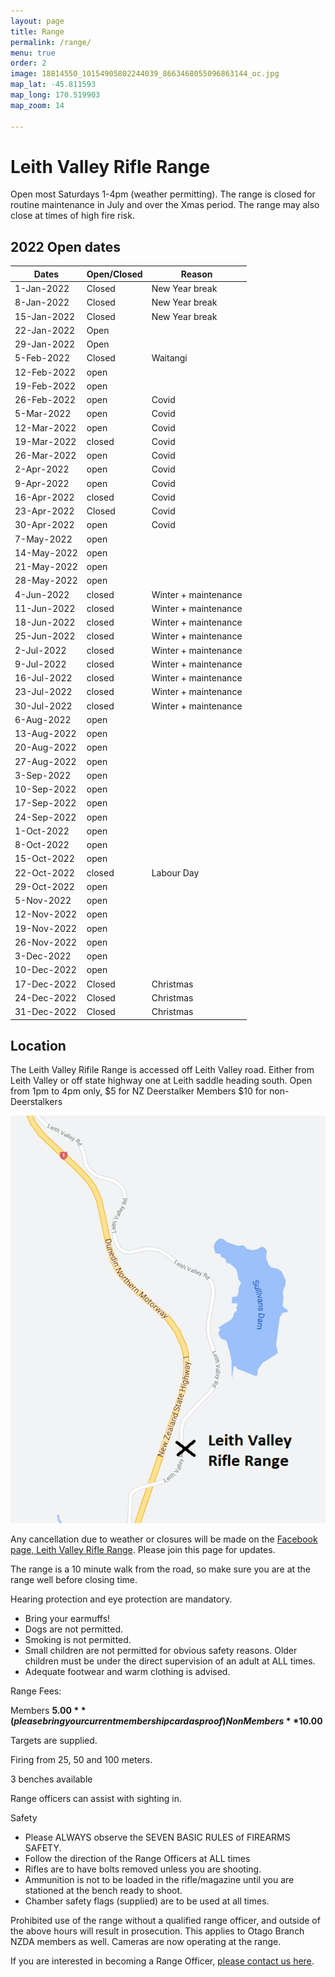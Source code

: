 ```yaml
---
layout: page
title: Range
permalink: /range/
menu: true
order: 2
image: 18814550_10154905802244039_8663468055096863144_oc.jpg
map_lat: -45.811593
map_long: 170.519903
map_zoom: 14

---
```


# Leith Valley Rifle Range


Open most Saturdays 1-4pm (weather permitting). The range is closed for routine maintenance in July and over the Xmas period. The range may also close at times of high fire risk. 

## 2022 Open dates

| Dates       | Open/Closed | Reason                 |
|-------------|-------------|------------------------|
|1-Jan-2022|Closed|New Year break| | | | |
|8-Jan-2022|Closed|New Year break| | | | |
|15-Jan-2022|Closed|New Year break| | | | |
|22-Jan-2022|Open| | | | | |
|29-Jan-2022|Open| | | | | |
|5-Feb-2022|Closed|Waitangi| | | | |
|12-Feb-2022|open| | | | | |
|19-Feb-2022|open| | | | | |
|26-Feb-2022|open|Covid| | | | |
|5-Mar-2022|open|Covid| | | | |
|12-Mar-2022|open|Covid| | | | |
|19-Mar-2022|closed|Covid| | | | |
|26-Mar-2022|open|Covid| | | | |
|2-Apr-2022|open|Covid| | | | |
|9-Apr-2022|open|Covid| | | | |
|16-Apr-2022|closed|Covid| | | | |
|23-Apr-2022|Closed|Covid| | | | |
|30-Apr-2022|open|Covid| | | | |
|7-May-2022|open| | | | | |
|14-May-2022|open| | | | | |
|21-May-2022|open| | | | | |
|28-May-2022|open| | | | | |
|4-Jun-2022|closed|Winter + maintenance| | | | |
|11-Jun-2022|closed|Winter + maintenance| | | | |
|18-Jun-2022|closed|Winter + maintenance| | | | |
|25-Jun-2022|closed|Winter + maintenance| | | | |
|2-Jul-2022|closed|Winter + maintenance| | | | |
|9-Jul-2022|closed|Winter + maintenance| | | | |
|16-Jul-2022|closed|Winter + maintenance| | | | |
|23-Jul-2022|closed|Winter + maintenance| | | | |
|30-Jul-2022|closed|Winter + maintenance| | | | |
|6-Aug-2022|open| | | | | |
|13-Aug-2022|open| | | | | |
|20-Aug-2022|open| | | | | |
|27-Aug-2022|open| | | | | |
|3-Sep-2022|open| | | | | |
|10-Sep-2022|open| | | | | |
|17-Sep-2022|open| | | | | |
|24-Sep-2022|open| | | | | |
|1-Oct-2022|open| | | | | |
|8-Oct-2022|open| | | | | |
|15-Oct-2022|open| | | | | |
|22-Oct-2022|closed|Labour Day| | | | |
|29-Oct-2022|open| | | | | |
|5-Nov-2022|open| | | | | |
|12-Nov-2022|open| | | | | |
|19-Nov-2022|open| | | | | |
|26-Nov-2022|open| | | | | |
|3-Dec-2022|open| | | | | |
|10-Dec-2022|open| | | | | |
|17-Dec-2022|Closed|Christmas| | | | |
|24-Dec-2022|Closed|Christmas| | | | |
|31-Dec-2022|Closed|Christmas| | | | |


## Location 

The Leith Valley Rifile Range is accessed off Leith Valley road. Either from Leith Valley or off state highway one at Leith saddle heading south.    Open from 1pm to 4pm only, $5 for NZ Deerstalker Members $10 for non-Deerstalkers							

![Leith Valley Range Location](assets/images/range-location.png)

Any cancellation due to weather or closures will be made on the [Facebook page, Leith Valley Rifle Range](https://www.facebook.com/groups/1195200207197835/). Please join this page for updates. 

The range is a 10 minute walk from the road, so make sure you are at the range well before closing time. 

Hearing protection and eye protection are mandatory. 
* Bring your earmuffs! 
* Dogs are not permitted. 
* Smoking is not permitted. 
* Small children are not permitted for obvious safety reasons. Older children must be under the direct supervision of an adult at ALL times. 
* Adequate footwear and warm clothing is advised. 

Range Fees: 

Members **$5.00** (please bring your current membership card as proof) 
Non Members **$10.00**

Targets are supplied. 

Firing from 25, 50 and 100 meters. 

3 benches available 

Range officers can assist with sighting in. 

Safety 

* Please ALWAYS observe the SEVEN BASIC RULES of FIREARMS SAFETY. 
* Follow the direction of the Range Officers at ALL times 
* Rifles are to have bolts removed unless you are shooting. 
* Ammunition is not to be loaded in the rifle/magazine until you are stationed at the bench ready to shoot. 
* Chamber safety flags (supplied) are to be used at all times. 

Prohibited use of the range without a qualified range officer, and outside of the above hours will result in prosecution. This applies to Otago Branch NZDA members as well. Cameras are now operating at the range. 



If you are interested in becoming a Range Officer, [please contact us here](/contact-us/).
